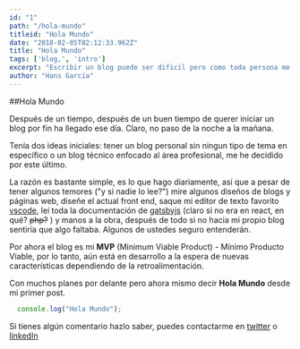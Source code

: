 ```yaml
---
id: "1"
path: "/hola-mundo"
titleid: "Hola Mundo"
date: "2018-02-05T02:12:33.962Z"
title: "Hola Mundo"
tags: ['blog,', 'intro']
excerpt: "Escribir un blog puede ser dificil pero como toda persona me gustan los retos, en este articulo quiero presentarme a la comunidad y decir Hello World"
author: "Hans García"
---
```


##Hola Mundo

Después de un tiempo, después  de un buen tiempo de querer iniciar un blog por fin ha llegado ese día.
Claro, no paso de la noche a la mañana. 

Tenía dos ideas iniciales: tener un blog personal sin ningun tipo de tema en específico o un blog técnico enfocado al área profesional, me he decidido por este último.

La razón es bastante simple, es lo que hago diariamente, así que a pesar de tener algunos temores ("y si nadie lo lee?") mire algunos diseños de blogs y páginas web, diseñe el actual front end, saque mi editor de texto favorito [vscode](https://code.visualstudio.com/), leí toda la documentación de [gatsbyjs](https://www.gatsbyjs.org/) (claro si no era en react, en qué? ~~php?~~ ) y manos a la obra, después de todo si no hacia mi propio blog sentiría que algo faltaba. Algunos de ustedes seguro entenderán.

Por ahora el blog es mi **MVP** (Minimum Viable Product) - Mínimo Producto Viable, por lo tanto, aún está en desarrollo a la espera de nuevas características dependiendo de la retroalimentación. 

Con muchos planes por delante pero ahora mismo decir **Hola Mundo** desde mi primer post.
```javascript
  console.log("Hola Mundo");
```

Si tienes algún comentario hazlo saber, puedes contactarme en [twitter](https://twitter.com/HansLGarcia) o [linkedIn](https://www.linkedin.com/in/hansgarcia/)
